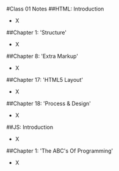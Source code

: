 #Class 01 Notes
##HTML: Introduction
- X

##Chapter 1: 'Structure'
- X

##Chapter 8: 'Extra Markup'
- X

##Chapter 17: 'HTML5 Layout'
- X

##Chapter 18: 'Process & Design'
- X

##JS: Introduction
- X

##Chapter 1: 'The ABC's Of Programming'
- X
